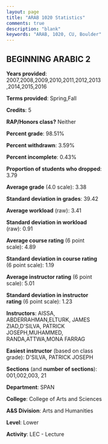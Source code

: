 ```yaml
---
layout: page
title: "ARAB 1020 Statistics"
comments: true
description: "blank"
keywords: "ARAB, 1020, CU, Boulder"
--- 
```

<head>
<script src="https://ajax.googleapis.com/ajax/libs/jquery/2.1.3/jquery.min.js"></script>
<script src="https://dl.dropboxusercontent.com/s/pc42nxpaw1ea4o9/highcharts.js?dl=0"></script>
<!-- <script src="../assets/js/highcharts.js"></script> -->
<style type="text/css">@font-face {
	font-family: "Bebas Neue";
	src: url(https://www.filehosting.org/file/details/544349/BebasNeue%20Regular.otf) format("opentype");
	}
	h1.Bebas { 
		font-family: "Bebas Neue", Verdana, Tahoma;
	}
</style>
</head>
<body>
	<div id="container" style="float: right; width: 45%; height: 88%; margin-left: 2.5%; margin-right: 2.5%;"></div>
	<script language="JavaScript">
		$(document).ready(function() {
		var chart = {type: 'column'};
		var title = {text: 'Grade Distribution'};
		var xAxis = {categories: ['A','B','C','D','F'],crosshair: true};
		var yAxis = {min: 0,title: {text: 'Percentage'}};
		var tooltip = {headerFormat: '<center><b><span style="font-size:20px">{point.key}</span></b></center>',
		               pointFormat: '<td style="padding:0"><b>{point.y:.1f}%</b></td>',
		               footerFormat: '</table>',shared: true,useHTML: true};
		var plotOptions = {column: {pointPadding: 0.0,borderWidth: 0}};  
		var credits = {enabled: false};var series= [{name: 'Percent',data: [60.74,24.36,10.03,3.15,1.72,]}];
		var json = {};
		json.chart = chart;
		json.title = title;
		json.tooltip = tooltip;
		json.xAxis = xAxis;
		json.yAxis = yAxis;  
		json.series = series;
		json.plotOptions = plotOptions;  
		json.credits = credits;
		$('#container').highcharts(json);
	});
	</script>
</body>
			   
## BEGINNING ARABIC 2

**Years provided**: 2007,2008,2009,2010,2011,2012,2013,2014,2015,2016

**Terms provided**: Spring,Fall

**Credits**: 5

**RAP/Honors class?** Neither

**Percent grade**: 98.51%

**Percent withdrawn**: 3.59%

**Percent incomplete**: 0.43%

**Proportion of students who dropped**: 3.79

**Average grade** (4.0 scale): 3.38

**Standard deviation in grades**: 39.42

**Average workload** (raw): 3.41

**Standard deviation in workload** (raw): 0.91

**Average course rating** (6 point scale): 4.89

**Standard deviation in course rating** (6 point scale): 1.19

**Average instructor rating** (6 point scale): 5.01

**Standard deviation in instructor rating** (6 point scale): 1.23

**Instructors**: AISSA, ABDERRAHMAN,ELTURK, JAMES ZIAD,D'SILVA, PATRICK JOSEPH,MUHAMMED, RANDA,ATTWA,MONA FARRAG

**Easiest instructor** (based on class grade): D'SILVA, PATRICK JOSEPH

**Sections** (and **number of sections**): 001,002,003, 21

**Department**: SPAN

**College**: College of Arts and Sciences

**A&S Division**: Arts and Humanities

**Level**: Lower

**Activity**: LEC - Lecture